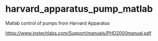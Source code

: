 # harvard_apparatus_pump_matlab
Matlab control of pumps from Harvard Apparatus

https://www.instechlabs.com/Support/manuals/PHD2000manual.pdf